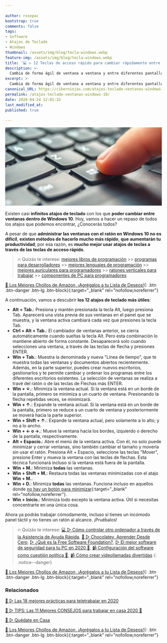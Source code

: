 ```yaml
---

author: rosepac
bootstrap: true
comments: false
tags:
- Software
- Atajos de Teclado
- Windows
thumbnail: /assets/img/blog/tecla-windows.webp
feature-img: /assets/img/blog/tecla-windows.webp
title: '💻 ▷ 12 Teclas de acceso rápido para cambiar rápidamente entre ventanas de Windows'
description: >-
  Cambia de forma ágil de ventana a ventana y entre diferentes pantallas de Windows 10.
excerpt: >-
  Cambia de forma ágil de ventana a ventana y entre diferentes pantallas de Windows 10.
canonical_URL: https://ciberninjas.com/atajos-teclado-ventanas-windows-10/
permalink: /atajos-teclado-ventanas-windows-10/
date: 2020-04-24 12:01:32
last_modified_at: 
published: true

---
```


![Cambia de forma ágil de ventana a ventana y entre diferentes pantallas de Windows 10](/assets/img/blog/tecla-windows.webp "Cambia de forma ágil de ventana a ventana y entre diferentes pantallas de Windows 10")

Existen casi **infinitos atajos de teclado** con los que **poder cambiar entre ventanas dentro de Windows 10**. Hoy, vamos a hacer un repaso de todos los atajos que podemos encontrar, ¿Conocerás todos?

A pesar de que **administrar las ventanas con el ratón en Windows 10 no es difícil**, **existen métodos de hacerlo mucho más rápido**, **que aumentarán tu productividad**; por esa razón, es **mucho mejor usar atajos de teclas a través de las teclas de acceso rápido**.

> 🔥 Quizás te interese: [mejores libros de programación](/programar/) >> [programas para desarrolladores](/mejores-sistemas-operativos-para-hackear/) >> [mejores lenguajes de programación](/15-mejores-lenguajes-programacion/) >> [mejores auriculares para programadores](/auriculares-dise%C3%B1o/) >> [ratones verticales para trabajar](/teclados-ratones-dise%C3%B1o/) >> [componentes de PC para programadores](/ordenadores-componentes/)

[🛒 Los Mejores Chollos de Amazon, ¡Agrégalos a tu Lista de Deseos!](/amazon/ "Los Mejores Chollos de Amazon, Ofertas Flash, Black Monday y Amazon Prime Day"){: .btn .btn-danger .btn-lg .btn-block}{:target="_blank" rel="nofollow,noreferrer"}

A continuación, vamos a descubrir **los 12 atajos de teclado más útiles**:

- **Alt + Tab.**: Presiona y mantén presionada la tecla Alt, luego presiona Tab. Aparecerá una vista previa de sus ventanas en el panel que se muestra, y la ventana activa cambiará cada vez que presiones la tecla Tab.
- **Ctrl + Alt + Tab.**: El cambiador de ventanas anterior, se cierra automáticamente cuando sueltas la tecla Alt. Pero esta combinación lo mantiene abierto de forma constante. Desaparecerá solo cuando selecciones una ventana, a través de las teclas de flecha y presiones ENTER.
- **Win + Tab.**: Muestra la denominada y nueva "Línea de tiempo", que te muestra todas las ventanas y documentos abiertos recientemente. Además, en la parte superior, puedes crear nuevos escritorios, gestionarlos y te permite cambiar y ordenar los programas entre los diferentes escritorios existentes. La selección de ventanas se realiza a travé del ratón o de las teclas de Flechas más ENTER.
- **Win + ↓.**: Minimiza la ventana actual. Si la ventana está en un borde de la pantalla, primero se minimiza a un cuarto de ventana. Presionando la flecha repetidas veces, se minimizará.
- **Win + ↑.**: Expande la ventana actual. Si la ventana está en un borde de la pantalla, primero se reduce a un cuarto de ventana y posteriormente se moverá hacia la parte superior.
- **Win + Shift + ↑.**: Expande la ventana actual, pero solamente a lo alto; y no a lo ancho.
- **Win + ← o →.**: Mueve la ventana hacía los bordes, izquierdo o derecho de la pantalla, respectivamente.
- **Alt + Espacio.**: Abre el menú de la ventana activa. Con él, no solo puede minimizar y cerrar ventanas, sino también cambiar el tamaño y moverla sin usar el ratón. Presiona Alt + Espacio, seleccione las teclas "Mover", presione Enter y mueva la ventana con las teclas de flechas. Esta técnica funcionará incluso si la ventana está fuera de la pantalla.
- **Win + M.**: Minimiza **todas** las ventanas.
- **Win + Shift + M.**: Restaura todas las ventanas minimizadas con el atajo **Win + M.**.
- **Win + D.**: Minimiza **todas** las ventanas. Funciona incluso en aquellos donde [no hay un botón para minimizar](https://devblogs.microsoft.com/oldnewthing/20040527-00/?p=39153){:target="_blank" rel="nofollow,noreferrer"}.
- **Win + Inicio.**: Minimiza todo excepto la ventana activa. Útil si necesitas concentrarte en una única cosa.

Ahora ya podrás trabajar cómodamente, incluso si tienes un incómodo panel táctil y no tienes un ratón al alcance. ¡Pruébalos!

> 🔥 Quizás te interese: [💻 ▷ Cómo controlar otro ordenador a través de la Asistencia de Ayuda Rápida](/ayuda-control-remoto-windows-10/), [🍫 ▷ Chocolatey, Aprender Desde Cero](/chocolatey/), [▷ ¿Qué es la Free Software Foundation?](/que-es-free-software-foundation/), [▷ El mejor software de seguridad para tu PC en 2020 🔐](/el-mejor-software-de-seguridad-para-tu-pc/), [📹 Configuración del software como cuestión política 🔐](/ciberseguridad-comparecencia-congreso/), [📹 Cómo crear videollamadas divertidas](/cómo-tener-conversaciones-divertidas-zoom/)
{: .notice--danger}

[🛒 Los Mejores Chollos de Amazon, ¡Agrégalos a tu Lista de Deseos!](/amazon/ "Los Mejores Chollos de Amazon, Ofertas Flash, Black Monday y Amazon Prime Day"){: .btn .btn-danger .btn-lg .btn-block}{:target="_blank" rel="nofollow,noreferrer"}

### **Relacionados** <!-- omit in toc -->

[🥇 ▷ Las 18 mejores prácticas para teletrabajar en 2020](/mejores-practicas-trabajar-desde-casa/)

[🥇 ▷ TIPS: Las 11 Mejores CONSEJOS para trabajar en casa 2020 🏡](/mejores-consejos-trabajar-desde-casa/)

[🥇 ▷ Quédate en Casa](/alternativas-culturales-combatir-coronavirus/)

[🛒 Los Mejores Chollos de Amazon, ¡Agrégalos a tu Lista de Deseos!](/amazon/ "Los Mejores Chollos de Amazon, Ofertas Flash, Black Monday y Amazon Prime Day"){: .btn .btn-danger .btn-lg .btn-block}{:target="_blank" rel="nofollow,noreferrer"}